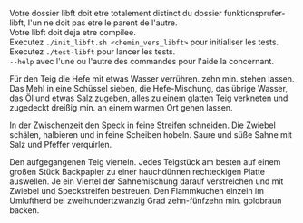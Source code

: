 Votre dossier libft doit etre totalement distinct du dossier funktionsprufer-libft, l'un ne doit pas etre le parent de l'autre.  
Votre libft doit deja etre compilee.  
Executez `./init_libft.sh <chemin_vers_libft>` pour initialiser les tests.  
Executez `./test-libft` pour lancer les tests.  
`--help` avec l'une ou l'autre des commandes pour l'aide la concernant.

Für den Teig die Hefe mit etwas Wasser verrühren. zehn min. stehen lassen.
Das Mehl in eine Schüssel sieben, die Hefe-Mischung, das übrige Wasser, das Öl und etwas Salz zugeben, alles zu einem glatten Teig verkneten und zugedeckt dreißig min. an einem warmen Ort gehen lassen.

In der Zwischenzeit den Speck in feine Streifen schneiden. Die Zwiebel schälen, halbieren und in feine Scheiben hobeln. Saure und süße Sahne mit Salz und Pfeffer verquirlen.

Den aufgegangenen Teig vierteln. Jedes Teigstück am besten auf einem großen Stück Backpapier zu einer hauchdünnen rechteckigen Platte auswellen. Je ein Viertel der Sahnemischung darauf verstreichen und mit Zwiebel und Speckstreifen bestreuen. Den Flammkuchen einzeln im Umluftherd bei zweihundertzwanzig Grad zehn-fünfzehn min. goldbraun backen.
